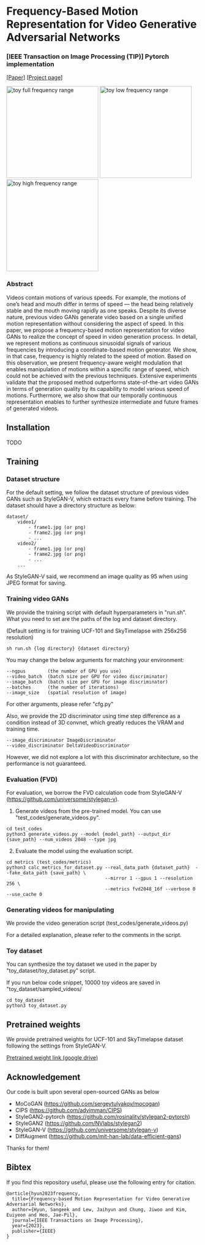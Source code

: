 # Frequency-Based Motion Representation for Video Generative Adversarial Networks

### [IEEE Transaction on Image Processing (TIP)] Pytorch implementation
[[Paper](https://ieeexplore.ieee.org/document/10183834)] [[Project page](https://hse1032.github.io/Frequency-based-Motion-Representation-for-Video-GANs-project-page/)]

<div>
<img src="https://github.com/hse1032/Frequency-based-Motion-Representation-for-Video-GANs/assets/115209649/aaef316b-2c19-47ac-b4c2-57a63b5b72ac" alt="toy full frequency range" style="width:240px; height:240px;"\>
<img src="https://github.com/hse1032/Frequency-based-Motion-Representation-for-Video-GANs/assets/115209649/124e0fbc-644f-46d5-af82-6531e65d9421" alt="toy low frequency range" style="width:240px; height:240px;"\>
<img src="https://github.com/hse1032/Frequency-based-Motion-Representation-for-Video-GANs/assets/115209649/45023d4d-9523-44d6-8c5e-46f21f784feb" alt="toy high frequency range" style="width:240px; height:240px;"\>
</div>



### Abstract
Videos contain motions of various speeds. For example, the motions of one’s head and mouth differ in terms of speed — the head being relatively stable and the mouth moving rapidly as one speaks. Despite its diverse nature, previous video GANs generate video based on a single unified motion representation without considering the aspect of speed. In this paper, we propose a frequency-based motion representation for video GANs to realize the concept of speed in video generation process. In detail, we represent motions as continuous sinusoidal signals of various frequencies by introducing a coordinate-based motion generator. We show, in that case, frequency is highly related to the speed of motion. Based on this observation, we present frequency-aware weight modulation that enables manipulation of motions within a specific range of speed, which could not be achieved with the previous techniques. Extensive experiments validate that the proposed method outperforms state-of-the-art video GANs in terms of generation quality by its capability to model various speed of motions. Furthermore, we also show that our temporally continuous representation enables to further synthesize intermediate and future frames of generated
videos.


## Installation
TODO


## Training
### Dataset structure
For the default setting, we follow the dataset structure of previous video GANs such as StyleGAN-V, which extracts every frame before training.
The dataset should have a directory structure as below:
```
dataset/
    video1/
        - frame1.jpg (or png)
        - frame2.jpg (or png)
        - ...
    video2/
        - frame1.jpg (or png)
        - frame2.jpg (or png)
        - ...
    ...
```
As StyleGAN-V said, we recommend an image quality as 95 when using JPEG format for saving.

### Training video GANs
We provide the training script with default hyperparameters in "run.sh".
What you need to set are the paths of the log and dataset directory.

(Default setting is for training UCF-101 and SkyTimelapse with 256x256 resolution)
```
sh run.sh {log directory} {dataset directory}
```

You may change the below arguments for matching your environment:
```
--ngpus        (the number of GPU you use)
--video_batch  (batch size per GPU for video discriminator)
--image_batch  (batch size per GPU for image discriminator)
--batches      (the number of iterations)
--image_size   (spatial resolution of image)
```
For other arguments, please refer "cfg.py"

Also, we provide the 2D discriminator using time step difference as a condition instead of 3D convnet, which greatly reduces the VRAM and training time.
```
--image_discriminator ImageDiscriminator
--video_discriminator DeltaVideoDiscriminator
```
However, we did not explore a lot with this discriminator architecture, so the performance is not guaranteed.


### Evaluation (FVD)
For evaluation, we borrow the FVD calculation code from StyleGAN-V (https://github.com/universome/stylegan-v).

1. Generate videos from the pre-trained model. You can use "test_codes/generate_videos.py".
```
cd test_codes
python3 generate_videos.py --model {model_path} --output_dir {save_path} --num_videos 2048 --type jpg
```

2. Evaluate the model using the evaluation script.
```
cd metrics (test_codes/metrics)
python3 calc_metrics_for_dataset.py --real_data_path {dataset_path}  --fake_data_path {save_path} \
                                    --mirror 1 --gpus 1 --resolution 256 \
                                    --metrics fvd2048_16f --verbose 0 --use_cache 0
```

### Generating videos for manipulating
We provide the video generation script (test_codes/generate_videos.py)

For a detailed explanation, please refer to the comments in the script.



### Toy dataset
You can synthesize the toy dataset we used in the paper by "toy_dataset/toy_dataset.py" script.

If you run below code snippet, 10000 toy videos are saved in "toy_dataset/sampled_videos/
```
cd toy_dataset
python3 toy_dataset.py
```

## Pretrained weights
We provide pretrained weights for UCF-101 and SkyTimelapse dataset following the settings from StyleGAN-V.

[Pretrained weight link (google drive)](https://drive.google.com/drive/folders/158frHFH7kEcA-b66-_dUWMYSDwxhg55K?usp=drive_link)

## Acknowledgement
Our code is built upon several open-sourced GANs as below

- MoCoGAN (https://github.com/sergeytulyakov/mocogan)
- CIPS (https://github.com/advimman/CIPS)
- StyleGAN2-pytorch (https://github.com/rosinality/stylegan2-pytorch)
- StyleGAN2 (https://github.com/NVlabs/stylegan2)
- StyleGAN-V (https://github.com/universome/stylegan-v)
- DiffAugment (https://github.com/mit-han-lab/data-efficient-gans)

Thanks for them!


## Bibtex
If you find this repository useful, please use the following entry for citation.
```
@article{hyun2023frequency,
  title={Frequency-based Motion Representation for Video Generative Adversarial Networks},
  author={Hyun, Sangeek and Lew, Jaihyun and Chung, Jiwoo and Kim, Euiyeon and Heo, Jae-Pil},
  journal={IEEE Transactions on Image Processing},
  year={2023},
  publisher={IEEE}
}
```
